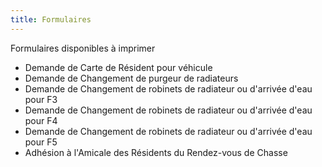 ```yaml
---
title: Formulaires
---
```


Formulaires disponibles à imprimer

- Demande de Carte de Résident pour véhicule
- Demande de Changement de purgeur de radiateurs
- Demande de Changement de robinets de radiateur ou d'arrivée d'eau pour F3
- Demande de Changement de robinets de radiateur ou d'arrivée d'eau pour F4
- Demande de Changement de robinets de radiateur ou d'arrivée d'eau pour F5
- Adhésion à l'Amicale des Résidents du Rendez-vous de Chasse
